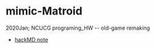 # mimic-Matroid
 2020Jan; NCUCG programing_HW -- old-game remaking

- [hackMD note](https://hackmd.io/Dkd0qEtcSYmwcot-MGpIfA)
